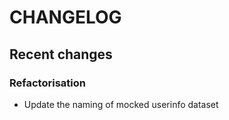 # CHANGELOG

## Recent changes

### Refactorisation

- Update the naming of mocked userinfo dataset
